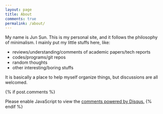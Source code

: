 ```yaml
---
layout: page
title: About
comments: true
permalink: /about/
---
```


My name is Jun Sun. This is my personal site, and it follows the philosophy of minimalism. I mainly put my little stuffs here, like:

* reviews/understanding/comments of academic papers/tech reports
* codes/programs/git repos
* random thoughts
* other interesting/boring stuffs

It is basically a place to help myself organize things, but discussions are all welcomed.


{% if post.comments %}
<div id="disqus_thread"></div>
<script>
(function() {  // DON'T EDIT BELOW THIS LINE
 var d = document, s = d.createElement('script');
 s.src = '//yfiua-github-io.disqus.com/embed.js';
 s.setAttribute('data-timestamp', +new Date());
 (d.head || d.body).appendChild(s);
 })();
</script>
<noscript>Please enable JavaScript to view the <a href="https://disqus.com/?ref_noscript" rel="nofollow">comments powered by Disqus.</a></noscript>
{% endif %}
